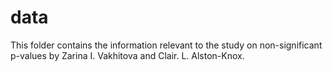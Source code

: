 # data
This folder contains the information relevant to the study on non-significant p-values by Zarina I. Vakhitova and Clair. L. Alston-Knox.
